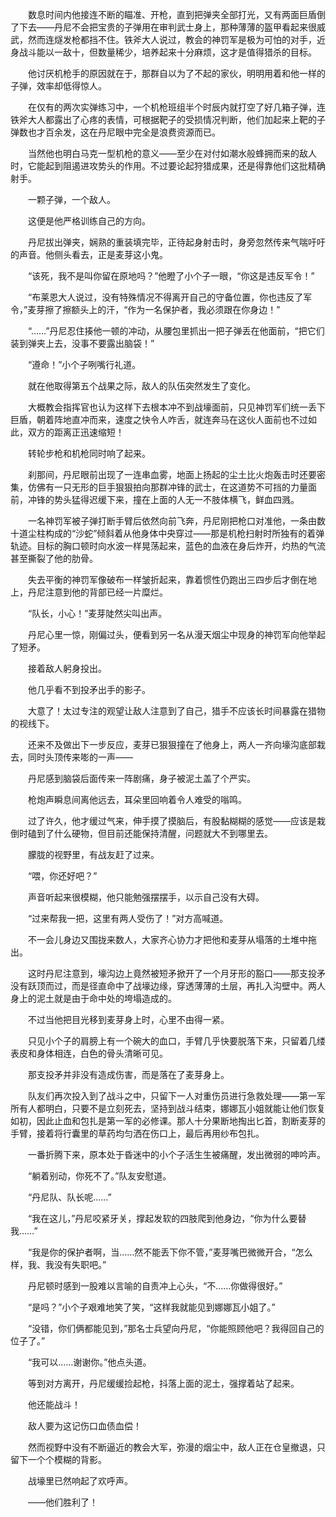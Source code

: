 　　数息时间内他接连不断的瞄准、开枪，直到把弹夹全部打光，又有两面巨盾倒了下去——丹尼不会把宝贵的子弹用在审判武士身上，那种薄薄的盔甲看起来很威武，然而连燧发枪都挡不住。铁斧大人说过，教会的神罚军是极为可怕的对手，近身战斗能以一敌十，但数量稀少，培养起来十分麻烦，这才是值得猎杀的目标。

　　他讨厌机枪手的原因就在于，那群自以为了不起的家伙，明明用着和他一样的子弹，效率却低得惊人。

　　在仅有的两次实弹练习中，一个机枪班组半个时辰内就打空了好几箱子弹，连铁斧大人都露出了心疼的表情，可根据靶子的受损情况判断，他们加起来上靶的子弹数也才百余发，这在丹尼眼中完全是浪费资源而已。

　　当然他也明白马克一型机枪的意义——至少在对付如潮水般蜂拥而来的敌人时，它能起到阻遏进攻势头的作用。不过要论起狩猎成果，还是得靠他们这批精确射手。

　　一颗子弹，一个敌人。

　　这便是他严格训练自己的方向。

　　丹尼拔出弹夹，娴熟的重装填完毕，正待起身射击时，身旁忽然传来气喘吁吁的声音。他侧头看去，正是麦芽这小鬼。

　　“该死，我不是叫你留在原地吗？”他瞪了小个子一眼，“你这是违反军令！”

　　“布莱恩大人说过，没有特殊情况不得离开自己的守备位置，你也违反了军令，”麦芽擦了擦额头上的汗，“作为一名保护者，我必须跟在你身边！”

　　“……”丹尼忍住揍他一顿的冲动，从腰包里抓出一把子弹丢在他面前，“把它们装到弹夹上去，没事不要露出脑袋！”

　　“遵命！”小个子咧嘴行礼道。

　　就在他取得第五个战果之际，敌人的队伍突然发生了变化。

　　大概教会指挥官也认为这样下去根本冲不到战壕面前，只见神罚军们统一丢下巨盾，朝着阵地直冲而来，速度之快令人咋舌，就连奔马在这伙人面前也不过如此，双方的距离正迅速缩短！

　　转轮步枪和机枪同时响了起来。

　　刹那间，丹尼眼前出现了一连串血雾，地面上扬起的尘土比火炮轰击时还要密集，仿佛有一只无形的巨手狠狠拍向那群冲锋的武士，在这道势不可挡的力量面前，冲锋的势头猛得迟缓下来，撞在上面的人无一不肢体横飞，鲜血四溅。

　　一名神罚军被子弹打断手臂后依然向前飞奔，丹尼刚把枪口对准他，一条由数十道尘柱构成的“沙蛇”倾斜着从他身体中央穿过——那是机枪扫射时所独有的着弹轨迹。目标的胸口顿时向水波一样晃荡起来，蓝色的血液在身后炸开，灼热的气流甚至撕裂了他的肋骨。

　　失去平衡的神罚军像破布一样皱折起来，靠着惯性仍跑出三四步后才倒在地上，丹尼注意到他的背部已经一片糜烂。

　　“队长，小心！”麦芽陡然尖叫出声。

　　丹尼心里一惊，刚偏过头，便看到另一名从漫天烟尘中现身的神罚军向他举起了短矛。

　　接着敌人躬身投出。

　　他几乎看不到投矛出手的影子。

　　大意了！太过专注的观望让敌人注意到了自己，猎手不应该长时间暴露在猎物的视线下。

　　还来不及做出下一步反应，麦芽已狠狠撞在了他身上，两人一齐向壕沟底部栽去，同时头顶传来嘭的一声——

　　丹尼感到脑袋后面传来一阵剧痛，身子被泥土盖了个严实。

　　枪炮声瞬息间离他远去，耳朵里回响着令人难受的嗡鸣。

　　过了许久，他才缓过气来，伸手摸了摸脑后，有股黏糊糊的感觉——应该是栽倒时磕到了什么硬物，但目前还能保持清醒，问题就大不到哪里去。

　　朦胧的视野里，有战友赶了过来。

　　“喂，你还好吧？”

　　声音听起来很模糊，他只能勉强摆摆手，以示自己没有大碍。

　　“过来帮我一把，这里有两人受伤了！”对方高喊道。

　　不一会儿身边又围拢来数人，大家齐心协力才把他和麦芽从塌落的土堆中拖出。

　　这时丹尼注意到，壕沟边上竟然被短矛掀开了一个月牙形的豁口——那支投矛没有跃顶而过，而是径直命中了战壕边缘，穿透薄薄的土层，再扎入沟壁中。两人身上的泥土就是由于命中处的垮塌造成的。

　　不过当他把目光移到麦芽身上时，心里不由得一紧。

　　只见小个子的肩膀上有一个碗大的血口，手臂几乎快要脱落下来，只留着几缕表皮和身体相连，白色的骨头清晰可见。

　　那支投矛并非没有造成伤害，而是落在了麦芽身上。

　　队友们再次投入到了战斗之中，只留下一人对重伤员进行急救处理——第一军所有人都明白，只要不是立刻死去，坚持到战斗结束，娜娜瓦小姐就能让他们恢复如初，因此止血和包扎是第一军的必修课。那人十分果断地掏出匕首，割断麦芽的手臂，接着将行囊里的草药均匀洒在伤口上，最后再用纱布包扎。

　　一番折腾下来，原本处于昏迷中的小个子活生生被痛醒，发出微弱的呻吟声。

　　“躺着别动，你死不了。”队友安慰道。

　　“丹尼队、队长呢……”

　　“我在这儿，”丹尼咬紧牙关，撑起发软的四肢爬到他身边，“你为什么要替我……”

　　“我是你的保护者啊，当……然不能丢下你不管，”麦芽嘴巴微微开合，“怎么样，我、我没有失职吧。”

　　丹尼顿时感到一股难以言喻的自责冲上心头，“不……你做得很好。”

　　“是吗？”小个子艰难地笑了笑，“这样我就能见到娜娜瓦小姐了。”

　　“没错，你们俩都能见到，”那名士兵望向丹尼，“你能照顾他吧？我得回自己的位子了。”

　　“我可以……谢谢你。”他点头道。

　　等到对方离开，丹尼缓缓捡起枪，抖落上面的泥土，强撑着站了起来。

　　他还能战斗！

　　敌人要为这记伤口血债血偿！

　　然而视野中没有不断逼近的教会大军，弥漫的烟尘中，敌人正在仓皇撤退，只留下一个个模糊的背影。

　　战壕里已然响起了欢呼声。

　　——他们胜利了！
